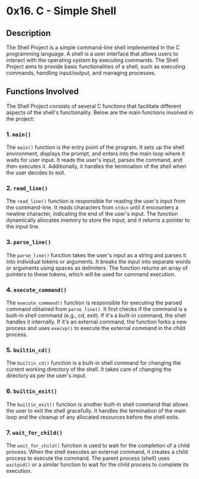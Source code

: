 # 0x16. C - Simple Shell

## Description
The Shell Project is a simple command-line shell implemented in the C programming language. A shell is a user interface that allows users to interact with the operating system by executing commands. The Shell Project aims to provide basic functionalities of a shell, such as executing commands, handling input/output, and managing processes.

## Functions Involved
The Shell Project consists of several C functions that facilitate different aspects of the shell's functionality. Below are the main functions involved in the project:

### 1. `main()`
The `main()` function is the entry point of the program. It sets up the shell environment, displays the prompt, and enters into the main loop where it waits for user input. It reads the user's input, parses the command, and then executes it. Additionally, it handles the termination of the shell when the user decides to exit.

### 2. `read_line()`
The `read_line()` function is responsible for reading the user's input from the command-line. It reads characters from `stdin` until it encounters a newline character, indicating the end of the user's input. The function dynamically allocates memory to store the input, and it returns a pointer to the input line.

### 3. `parse_line()`
The `parse_line()` function takes the user's input as a string and parses it into individual tokens or arguments. It breaks the input into separate words or arguments using spaces as delimiters. The function returns an array of pointers to these tokens, which will be used for command execution.

### 4. `execute_command()`
The `execute_command()` function is responsible for executing the parsed command obtained from `parse_line()`. It first checks if the command is a built-in shell command (e.g., cd, exit). If it's a built-in command, the shell handles it internally. If it's an external command, the function forks a new process and uses `execvp()` to execute the external command in the child process.

### 5. `builtin_cd()`
The `builtin_cd()` function is a built-in shell command for changing the current working directory of the shell. It takes care of changing the directory as per the user's input.

### 6. `builtin_exit()`
The `builtin_exit()` function is another built-in shell command that allows the user to exit the shell gracefully. It handles the termination of the main loop and the cleanup of any allocated resources before the shell exits.

### 7. `wait_for_child()`
The `wait_for_child()` function is used to wait for the completion of a child process. When the shell executes an external command, it creates a child process to execute the command. The parent process (shell) uses `waitpid()` or a similar function to wait for the child process to complete its execution.
